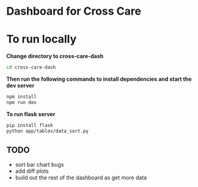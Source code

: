 # Dashboard for Cross Care

# To run locally 

**Change directory to cross-care-dash**
```bash
cd cross-care-dash
```
**Then run the following commands to install dependencies and start the dev server**
```bash
npm install
npm run dev
```
**To run flask server**
```bash
pip install flask
python app/tables/data_sort.py
```


## TODO
- sort bar chart bugs
- add diff plots
- build out the rest of the dashboard as get more data